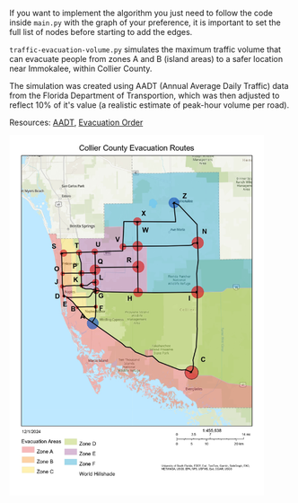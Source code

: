 If you want to implement the algorithm you just need to follow the code inside `main.py` with the graph of your preference, it is important to set the full list of nodes before starting to add the edges.

`traffic-evacuation-volume.py` simulates the maximum traffic volume that can evacuate people from zones A and B (island areas) to a safer location near Immokalee, within Collier County.

The simulation was created using AADT (Annual Average Daily Traffic) data from the Florida Department of Transportion, which was then adjusted to reflect 10% of it's value (a realistic estimate of peak-hour volume per road).

Resources: [AADT](https://tdaappsprod.dot.state.fl.us/fto/), [Evacuation Order](https://www.colliercountyfl.gov/Home/Components/News/News/48963/7686)

<img width="454" alt="example" src="./general-view.jpg">

